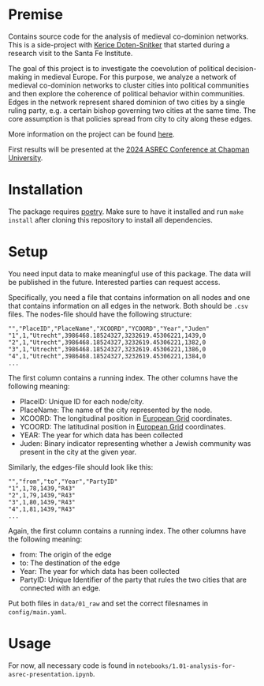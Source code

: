 # Premise

Contains source code for the analysis of medieval co-dominion networks. This is a side-project with [Kerice Doten-Snitker](https://kericedotensnitker.com/) that started during a research visit to the Santa Fe Institute. 

The goal of this project is to investigate the coevolution of political decision-making in medieval Europe. For this purpose, we analyze a network of medieval co-dominion networks to cluster cities into political communities and then explore the coherence of political behavior within communities. Edges in the network represent shared dominion of two cities by a single ruling party, e.g. a certain bishop governing two cities at the same time. The core assumption is that policies spread from city to city along these edges. 

More information on the project can be found [here](https://kericedotensnitker.com/research/medieval-expulsions/). 

First results will be presented at the [2024 ASREC Conference at Chapman University](https://www.asrec.org/wp-content/uploads/2024/02/ASREC_2024_Preliminary_Program-V02.05..pdf).

# Installation

The package requires [poetry](https://python-poetry.org/). Make sure to have it installed and run `make install` after cloning this repository to install all dependencies.

# Setup

You need input data to make meaningful use of this package. The data will be published in the future. Interested parties can request access. 

Specifically, you need a file that contains information on all nodes and one that contains information on all edges in the network. Both should be `.csv` files. The nodes-file should have the following structure:
```
"","PlaceID","PlaceName","XCOORD","YCOORD","Year","Juden"
"1",1,"Utrecht",3986468.18524327,3232619.45306221,1439,0
"2",1,"Utrecht",3986468.18524327,3232619.45306221,1382,0
"3",1,"Utrecht",3986468.18524327,3232619.45306221,1386,0
"4",1,"Utrecht",3986468.18524327,3232619.45306221,1384,0
...
```
The first column contains a running index. The other columns have the following meaning:
- PlaceID: Unique ID for each node/city.
- PlaceName: The name of the city represented by the node.
- XCOORD: The longitudinal position in [European Grid](https://en.wikipedia.org/wiki/European_grid) coordinates.
- YCOORD: The latitudinal position in [European Grid](https://en.wikipedia.org/wiki/European_grid) coordinates. 
- YEAR: The year for which data has been collected
- Juden: Binary indicator representing whether a Jewish community was present in the city at the given year. 

Similarly, the edges-file should look like this:
```
"","from","to","Year","PartyID"
"1",1,78,1439,"R43"
"2",1,79,1439,"R43"
"3",1,80,1439,"R43"
"4",1,81,1439,"R43"
...
````
Again, the first column contains a running index. The other columns have the following meaning:
- from: The origin of the edge
- to: The destination of the edge
- Year: The year for which data has been collected
- PartyID: Unique Identifier of the party that rules the two cities that are connected with an edge.  

Put both files in `data/01_raw` and set the correct filesnames in `config/main.yaml`.

# Usage

For now, all necessary code is found in `notebooks/1.01-analysis-for-asrec-presentation.ipynb`.

